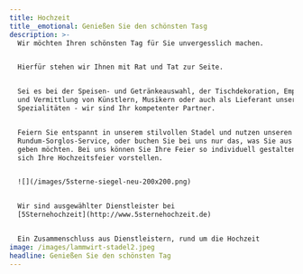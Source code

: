 ```yaml
---
title: Hochzeit
title__emotional: Genießen Sie den schönsten Tasg
description: >-
  Wir möchten Ihren schönsten Tag für Sie unvergesslich machen.


  Hierfür stehen wir Ihnen mit Rat und Tat zur Seite.


  Sei es bei der Speisen- und Getränkeauswahl, der Tischdekoration, Empfehlung
  und Vermittlung von Künstlern, Musikern oder auch als Lieferant unserer
  Spezialitäten - wir sind Ihr kompetenter Partner.


  Feiern Sie entspannt in unserem stilvollen Stadel und nutzen unseren
  Rundum-Sorglos-Service, oder buchen Sie bei uns nur das, was Sie aus der Hand
  geben möchten. Bei uns können Sie Ihre Feier so individuell gestalten, wie Sie
  sich Ihre Hochzeitsfeier vorstellen.


  ![](/images/5sterne-siegel-neu-200x200.png)


  Wir sind ausgewählter Dienstleister bei
  [5Sternehochzeit](http://www.5sternehochzeit.de)


  Ein Zusammenschluss aus Dienstleistern, rund um die Hochzeit
image: /images/lammwirt-stadel2.jpeg
headline: Genießen Sie den schönsten Tag
---
```



